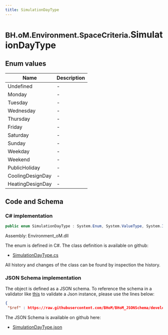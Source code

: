 ```yaml
---
title: SimulationDayType
---
```


# <small>BH.oM.Environment.SpaceCriteria.</small>**SimulationDayType**



## Enum values

| Name            | Description                                                    |
|-----------------|----------------------------------------------------------------|
| Undefined |  -  |
| Monday |  -  |
| Tuesday |  -  |
| Wednesday |  -  |
| Thursday |  -  |
| Friday |  -  |
| Saturday |  -  |
| Sunday |  -  |
| Weekday |  -  |
| Weekend |  -  |
| PublicHoliday |  -  |
| CoolingDesignDay |  -  |
| HeatingDesignDay |  -  |


## Code and Schema

### C# implementation

``` C# title="C#"
public enum SimulationDayType : System.Enum, System.ValueType, System.IComparable, System.ISpanFormattable, System.IFormattable, System.IConvertible
```

Assembly: Environment_oM.dll

The enum is defined in C#. The class definition is available on github:

- [SimulationDayType.cs](https://github.com/BHoM/BHoM/blob/develop/Environment_oM/SpaceCriteria\Enums\SimulationDayType.cs)

All history and changes of the class can be found by inspection the history.
### JSON Schema implementation

The object is defined as a JSON schema. To reference the schema in a validator like [this](https://www.jsonschemavalidator.net/) to validate a Json instance, please use the lines below:

``` json title="JSON Schema"
{
 "$ref" : https://raw.githubusercontent.com/BHoM/BHoM_JSONSchema/develop/Environment_oM/SpaceCriteria/SimulationDayType.json}
```

The JSON Schema is available on github here:

- [SimulationDayType.json](https://github.com/BHoM/BHoM_JSONSchema/blob/develop/Environment_oM/SpaceCriteria/SimulationDayType.json)
